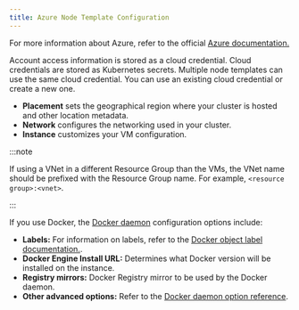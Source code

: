 ```yaml
---
title: Azure Node Template Configuration
---
```


For more information about Azure, refer to the official [Azure documentation.](https://docs.microsoft.com/en-us/azure/?product=featured)

Account access information is stored as a cloud credential. Cloud credentials are stored as Kubernetes secrets. Multiple node templates can use the same cloud credential. You can use an existing cloud credential or create a new one.

- **Placement** sets the geographical region where your cluster is hosted and other location metadata.
- **Network** configures the networking used in your cluster.
- **Instance** customizes your VM configuration.

:::note

If using a VNet in a different Resource Group than the VMs, the VNet name should be prefixed with the Resource Group name. For example, `<resource group>:<vnet>`.

:::

If you use Docker, the [Docker daemon](https://docs.docker.com/engine/docker-overview/#the-docker-daemon) configuration options include:

- **Labels:** For information on labels, refer to the [Docker object label documentation.](https://docs.docker.com/config/labels-custom-metadata/).
- **Docker Engine Install URL:** Determines what Docker version will be installed on the instance.
- **Registry mirrors:** Docker Registry mirror to be used by the Docker daemon.
- **Other advanced options:** Refer to the [Docker daemon option reference](https://docs.docker.com/engine/reference/commandline/dockerd/).
